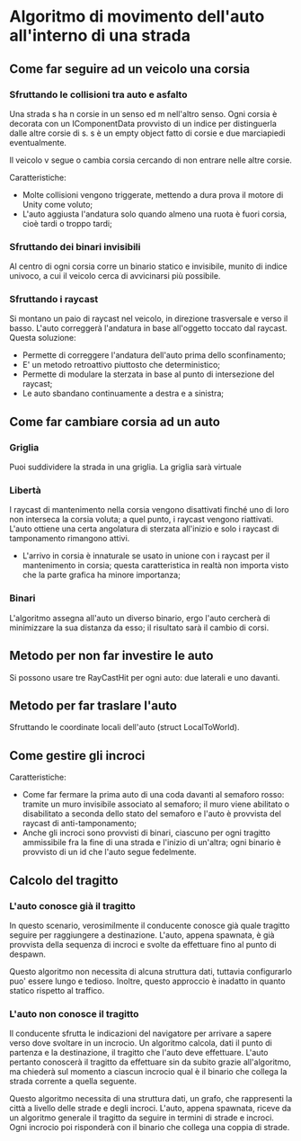 # Algoritmo di movimento dell'auto all'interno di una strada

## Come far seguire ad un veicolo una corsia

### Sfruttando le collisioni tra auto e asfalto

Una strada s ha n corsie in un senso ed m nell'altro senso. Ogni corsia è decorata con un IComponentData provvisto di un indice per distinguerla dalle altre corsie di s. s è un empty object fatto di corsie e due marciapiedi eventualmente.

Il veicolo v segue o cambia corsia cercando di non entrare nelle altre corsie.

Caratteristiche:

- Molte collisioni vengono triggerate, mettendo a dura prova il motore di Unity come voluto;
- L'auto aggiusta l'andatura solo quando almeno una ruota è fuori corsia, cioè tardi o troppo tardi;

### Sfruttando dei binari invisibili

Al centro di ogni corsia corre un binario statico e invisibile, munito di indice univoco, a cui il veicolo cerca di avvicinarsi più possibile.

### Sfruttando i raycast

Si montano un paio di raycast nel veicolo, in direzione trasversale e verso il basso. L'auto correggerà l'andatura in base all'oggetto toccato dal raycast.
Questa soluzione:

- Permette di correggere l'andatura dell'auto prima dello sconfinamento;
- E' un metodo retroattivo piuttosto che deterministico;
- Permette di modulare la sterzata in base al punto di intersezione del raycast;
- Le auto sbandano continuamente a destra e a sinistra;

## Come far cambiare corsia ad un auto

### Griglia

Puoi suddividere la strada in una griglia. La griglia sarà virtuale

### Libertà

I raycast di mantenimento nella corsia vengono disattivati finché uno di loro non interseca la corsia voluta; a quel punto, i raycast vengono riattivati. L'auto ottiene una certa angolatura di sterzata all'inizio e solo i raycast di tamponamento rimangono attivi.

- L'arrivo in corsia è innaturale se usato in unione con i raycast per il mantenimento in corsia; questa caratteristica in realtà non importa visto che la parte grafica ha minore importanza;

### Binari

L'algoritmo assegna all'auto un diverso binario, ergo l'auto cercherà di minimizzare la sua distanza da esso; il risultato sarà il cambio di corsi.

## Metodo per non far investire le auto

Si possono usare tre RayCastHit per ogni auto: due laterali e uno davanti.

## Metodo per far traslare l'auto

Sfruttando le coordinate locali dell'auto (struct LocalToWorld).

## Come gestire gli incroci

Caratteristiche:

- Come far fermare la prima auto di una coda davanti al semaforo rosso: tramite un muro invisibile associato al semaforo; il muro viene abilitato o disabilitato a seconda dello stato del semaforo e l'auto è provvista del raycast di anti-tamponamento;
- Anche gli incroci sono provvisti di binari, ciascuno per ogni tragitto ammissibile fra la fine di una strada e l'inizio di un'altra; ogni binario è provvisto di un id che l'auto segue fedelmente.

## Calcolo del tragitto

### L'auto conosce già il tragitto

In questo scenario, verosimilmente il conducente conosce già quale tragitto seguire per raggiungere a destinazione.
L'auto, appena spawnata, è già provvista della sequenza di incroci e svolte da effettuare fino al punto di despawn.

Questo algoritmo non necessita di alcuna struttura dati, tuttavia configurarlo puo' essere lungo e tedioso. Inoltre, questo approccio è inadatto in quanto statico rispetto al traffico.

### L'auto non conosce il tragitto

Il conducente sfrutta le indicazioni del navigatore per arrivare a sapere verso dove svoltare in un incrocio.
Un algoritmo calcola, dati il punto di partenza e la destinazione, il tragitto che l'auto deve effettuare. L'auto pertanto conoscerà il tragitto da effettuare sin da subito grazie all'algoritmo, ma chiederà sul momento a ciascun incrocio qual è il binario che collega la strada corrente a quella seguente.

Questo algoritmo necessita di una struttura dati, un grafo, che rappresenti la città a livello delle strade e degli incroci.
L'auto, appena spawnata, riceve da un algoritmo generale il tragitto da seguire in termini di strade e incroci. Ogni incrocio poi risponderà con il binario che collega una coppia di strade.
